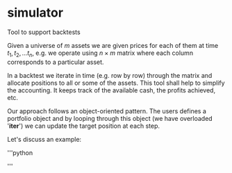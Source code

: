 # simulator
Tool to support backtests


Given a universe of $m$ assets we are given prices for each of them at time $t_1, t_2, \ldots t_n$, 
e.g. we operate using $n \times m$ matrix where each column corresponds to a particular asset.

In a backtest we iterate in time (e.g. row by row) through the matrix and allocate positions to all or some of the assets.
This tool shall help to simplify the accounting. It keeps track of the available cash, the profits achieved, etc.

Our approach follows an object-oriented pattern. The users defines a portfolio object and by looping through this object (we have overloaded '__iter__') 
we can update the target position at each step.

Let's discuss an example:

'''python

'''
